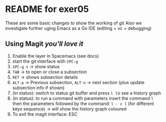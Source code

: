 # README for exer05

These are some basic changes to show the working of git
Also we investigate further uging Emacs as a Go IDE (editing + vc + debugging)

## Using Magit *you'll love it*

1. Enable the layer in Spacemacs (see docs)
2. start the git interface with `SPC-g` <command>
3. `SPC-g s` -> show status
4. `TAB` -> to open or close a subsection
5. `RET` -> shows subsection details
6. `ALT-p` -> Previous subsection, `ALT-n` -> next section (plus update subsection info if shown)
7. (in status): switch to status git buffer and press `l l`o see a history graph
8. (in status): to run a command with parameters insert the command `l` then the parameters followed by the command:
   `l - c l` (for different keys sequence) -> will show the history graph coloured
9. To exit the magit interface: ESC

